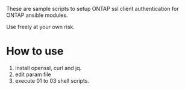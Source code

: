 These are sample scripts to setup ONTAP ssl client authentication for ONTAP ansible modules.

Use freely at your own risk.

# How to use

1. install openssl, curl and jq.
2. edit param file
3. execute 01 to 03 shell scripts.

